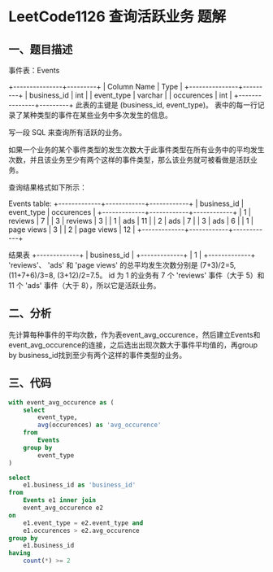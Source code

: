 # LeetCode1126 查询活跃业务 题解

## 一、题目描述

事件表：Events

+---------------+---------+
| Column Name   | Type    |
+---------------+---------+
| business_id   | int     |
| event_type    | varchar |
| occurences    | int     | 
+---------------+---------+
此表的主键是 (business_id, event_type)。
表中的每一行记录了某种类型的事件在某些业务中多次发生的信息。


写一段 SQL 来查询所有活跃的业务。

如果一个业务的某个事件类型的发生次数大于此事件类型在所有业务中的平均发生次数，并且该业务至少有两个这样的事件类型，那么该业务就可被看做是活跃业务。

查询结果格式如下所示：

Events table:
+-------------+------------+------------+
| business_id | event_type | occurences |
+-------------+------------+------------+
| 1           | reviews    | 7          |
| 3           | reviews    | 3          |
| 1           | ads        | 11         |
| 2           | ads        | 7          |
| 3           | ads        | 6          |
| 1           | page views | 3          |
| 2           | page views | 12         |
+-------------+------------+------------+

结果表
+-------------+
| business_id |
+-------------+
| 1           |
+-------------+ 
'reviews'、 'ads' 和 'page views' 的总平均发生次数分别是 (7+3)/2=5, (11+7+6)/3=8, (3+12)/2=7.5。
id 为 1 的业务有 7 个 'reviews' 事件（大于 5）和 11 个 'ads' 事件（大于 8），所以它是活跃业务。



## 二、分析

先计算每种事件的平均次数，作为表event_avg_occurence，然后建立Events和event_avg_occurence的连接，之后选出出现次数大于事件平均值的，再group by business_id找到至少有两个这样的事件类型的业务。



## 三、代码

```sql
with event_avg_occurence as (
    select
        event_type,
        avg(occurences) as 'avg_occurence'
    from
        Events
    group by
        event_type
)

select
    e1.business_id as 'business_id'
from
    Events e1 inner join
    event_avg_occurence e2
on
    e1.event_type = e2.event_type and
    e1.occurences > e2.avg_occurence
group by
    e1.business_id
having
    count(*) >= 2
```

